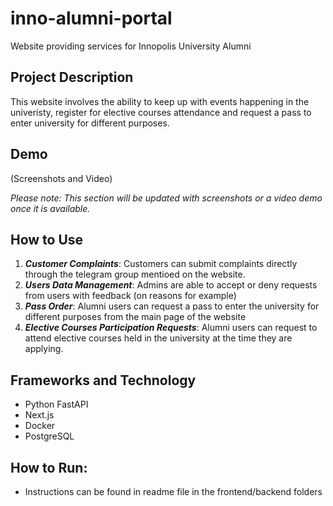 
# inno-alumni-portal
Website providing services for Innopolis University Alumni

## Project Description
This website involves the ability to keep up with events happening in the univeristy, register for elective courses attendance and request a pass to enter university for different purposes.


## Demo

(Screenshots and Video)

__Please note_: This section will be updated with screenshots or a video demo once it is
available._


## How to Use
1. **_Customer Complaints_**: Customers can submit complaints directly through the telegram group mentioed on the website. 
2. **_Users Data Management_**: Admins are able to accept or deny requests from users with feedback (on reasons for example)
3. **_Pass Order_**: Alumni users can request a pass to enter the university for different purposes from the main page of the website
4. **_Elective Courses Participation Requests_**: Alumni users can request to attend elective courses held in the university at the time they are applying.

## Frameworks and Technology
- Python FastAPI
- Next.js
- Docker
- PostgreSQL

## How to Run:

- Instructions can be found in readme file in the frontend/backend folders
